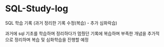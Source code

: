 # SQL-Study-log
SQL 학습 기록 (과거 정리한 기록 수정(복습) - 추가 심화락습)

과거에 sql 기초를 학습하며 정리하다가 멈췄던 기록에 복습하며 부족한 개념을 추가적으로 정리하며 복습 및 심화학습을 진행할 예정
